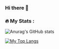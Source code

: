 ### Hi there 👋


### :fire: My Stats :
![Anurag's GitHub stats](https://github-readme-stats.vercel.app/api?username=scopB&show_icons=true&theme=dark)


[![My Top Langs](https://github-readme-stats.vercel.app/api/top-langs/?username=scopB&langs_count=8)](https://github.com/anuraghazra/github-readme-stats)




<!-- **scopB/scopB** is a ✨ _special_ ✨ repository because its `README.md` (this file) appears on your GitHub profile.

Here are some ideas to get you started:

- 🔭 I’m currently working on ...
- 🌱 I’m currently learning ...
- 👯 I’m looking to collaborate on ...
- 🤔 I’m looking for help with ...
- 💬 Ask me about ...
- 📫 How to reach me: ...
- 😄 Pronouns: ...
- ⚡ Fun fact: ... -->

